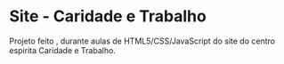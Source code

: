 # Site - Caridade e Trabalho
Projeto feito , durante aulas de HTML5/CSS/JavaScript do site do centro espirita Caridade e Trabalho.
